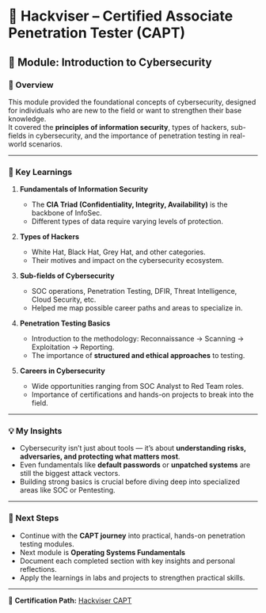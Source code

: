 # 🚀 Hackviser – Certified Associate Penetration Tester (CAPT)

## 📝 Module: Introduction to Cybersecurity

### 📌 Overview
This module provided the foundational concepts of cybersecurity, designed for individuals who are new to the field or want to strengthen their base knowledge.  
It covered the **principles of information security**, types of hackers, sub-fields in cybersecurity, and the importance of penetration testing in real-world scenarios.

---

### 🔑 Key Learnings
1. **Fundamentals of Information Security**
   - The **CIA Triad (Confidentiality, Integrity, Availability)** is the backbone of InfoSec.
   - Different types of data require varying levels of protection.

2. **Types of Hackers**
   - White Hat, Black Hat, Grey Hat, and other categories.
   - Their motives and impact on the cybersecurity ecosystem.

3. **Sub-fields of Cybersecurity**
   - SOC operations, Penetration Testing, DFIR, Threat Intelligence, Cloud Security, etc.
   - Helped me map possible career paths and areas to specialize in.

4. **Penetration Testing Basics**
   - Introduction to the methodology: Reconnaissance → Scanning → Exploitation → Reporting.
   - The importance of **structured and ethical approaches** to testing.

5. **Careers in Cybersecurity**
   - Wide opportunities ranging from SOC Analyst to Red Team roles.
   - Importance of certifications and hands-on projects to break into the field.

---

### 💡 My Insights
- Cybersecurity isn’t just about tools — it’s about **understanding risks, adversaries, and protecting what matters most**.  
- Even fundamentals like **default passwords** or **unpatched systems** are still the biggest attack vectors.  
- Building strong basics is crucial before diving deep into specialized areas like SOC or Pentesting.  

---

### 📅 Next Steps
- Continue with the **CAPT journey** into practical, hands-on penetration testing modules.
- Next module is **Operating Systems Fundamentals**
- Document each completed section with key insights and personal reflections.  
- Apply the learnings in labs and projects to strengthen practical skills.  

---

📖 **Certification Path:** [Hackviser CAPT](https://app.hackviser.com/certifications/capt)  

